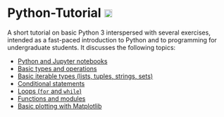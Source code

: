 # Python-Tutorial <img src="https://upload.wikimedia.org/wikipedia/commons/thumb/c/c3/Python-logo-notext.svg/1200px-Python-logo-notext.svg.png" width="18"> 

A short tutorial on basic Python 3 interspersed with several exercises, intended
as a fast-paced introduction to Python and to programming for undergraduate
students. It discusses the following topics:

* [Python and Jupyter notebooks](https://github.com/pzuehlke/Python-Tutorial/blob/main/1-about_python_and_jupyter_notebooks.ipynb)
* [Basic types and operations](https://github.com/pzuehlke/Python-Tutorial/blob/main/2-basic_types_and_operations.ipynb)
* [Basic iterable types (lists, tuples, strings, sets)](https://github.com/pzuehlke/Python-Tutorial/blob/main/3-strings_lists_and_tuples.ipynb)
* [Conditional statements](https://github.com/pzuehlke/Python-Tutorial/blob/main/4-conditionals_and_list_comprehensions.ipynb)
* [Loops (`for` and `while`)](https://github.com/pzuehlke/Python-Tutorial/blob/main/5-for_and_while.ipynb)
* [Functions and modules](https://github.com/pzuehlke/Python-Tutorial/blob/main/6-functions_and_modules.ipynb)
* [Basic plotting with Matplotlib](https://github.com/pzuehlke/Python-Tutorial/blob/main/7-introduction_to_matplotlib.ipynb)


